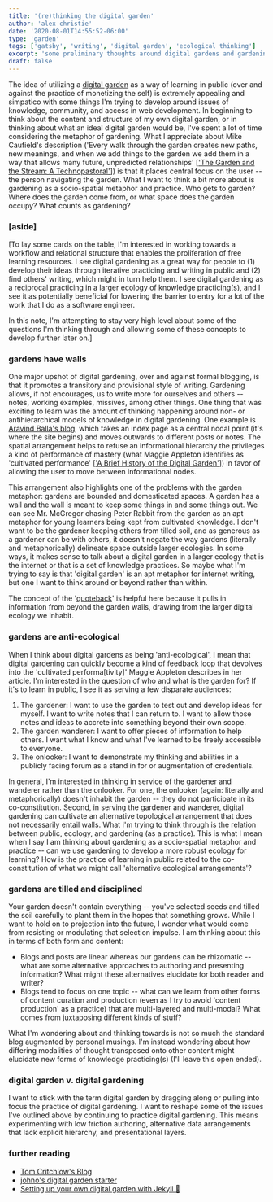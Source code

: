 ```yaml
---
title: '(re)thinking the digital garden'
author: 'alex christie'
date: '2020-08-01T14:55:52-06:00'
type: 'garden'
tags: ['gatsby', 'writing', 'digital garden', 'ecological thinking']
excerpt: 'some preliminary thoughts around digital gardens and gardening'
draft: false
---
```


The idea of utilizing a [digital garden](https://maggieappleton.com/garden-history) as a way of learning in public (over and against the practice of monetizing the self) is extremely appealing and simpatico with some things I'm trying to develop around issues of knowledge, community, and access in web development. In beginning to think about the content and structure of my own digital garden, or in thinking about what an ideal digital garden would be, I've spent a lot of time considering the metaphor of gardening. What I appreciate about Mike Caufield's description ('Every walk through the garden creates new paths, new meanings, and when we add things to the garden we add them in a way that allows many future, unpredicted relationships' [['The Garden and the Stream: A Technopastoral'](https://hapgood.us/2015/10/17/the-garden-and-the-stream-a-technopastoral/)]) is that it places central focus on the user -- the person navigating the garden. What I want to think a bit more about is gardening as a socio-spatial metaphor and practice. Who gets to garden? Where does the garden come from, or what space does the garden occupy? What counts as gardening?

### [aside]

[To lay some cards on the table, I'm interested in working towards a workflow and relational structure that enables the proliferation of free learning resources. I see digital gardening as a great way for people to (1) develop their ideas through iterative practicing and writing in public and (2) find others' writing, which might in turn help them. I see digital gardening as a reciprocal practicing in a larger ecology of knowledge practicing(s), and I see it as potentially beneficial for lowering the barrier to entry for a lot of the work that I do as a software engineer.

In this note, I'm attempting to stay very high level about some of the questions I'm thinking through and allowing some of these concepts to develop further later on.]

### gardens have walls

One major upshot of digital gardening, over and against formal blogging, is that it promotes a transitory and provisional style of writing. Gardening allows, if not encourages, us to write more for ourselves and others -- notes, working examples, missives, among other things. One thing that was exciting to learn was the amount of thinking happening around non- or antihierarchical models of knowledge in digital gardening. One example is [Aravind Balla's blog](https://notes.aravindballa.com/), which takes an index page as a central nodal point (it's where the site begins) and moves outwards to different posts or notes. The spatial arrangement helps to refuse an informational hierarchy the privileges a kind of performance of mastery (what Maggie Appleton identifies as 'cultivated performance' [['A Brief History of the Digital Garden'](https://maggieappleton.com/garden-history)]) in favor of allowing the user to move between informational nodes.

This arrangement also highlights one of the problems with the garden metaphor: gardens are bounded and domesticated spaces. A garden has a wall and the wall is meant to keep some things in and some things out. We can see Mr. McGregor chasing Peter Rabbit from the garden as an apt metaphor for young learners being kept from cultivated knowledge. I don't want to be the gardener keeping others from tilled soil, and as generous as a gardener can be with others, it doesn't negate the way gardens (literally and metaphorically) delineate space outside larger ecologies. In some ways, it makes sense to talk about a digital garden in a larger ecology that is the internet or that is a set of knowledge practices. So maybe what I'm trying to say is that 'digital garden' is an apt metaphor for internet writing, but one I want to think around or beyond rather than within.

The concept of the '[quoteback](https://quotebacks.net/)' is helpful here because it pulls in information from beyond the garden walls, drawing from the larger digital ecology we inhabit.

### gardens are anti-ecological

When I think about digital gardens as being 'anti-ecological', I mean that digital gardening can quickly become a kind of feedback loop that devolves into the 'cultivated performa[tivity]' Maggie Appleton describes in her article. I'm interested in the question of who and what is the garden for? If it's to learn in public, I see it as serving a few disparate audiences:

1. The gardener: I want to use the garden to test out and develop ideas for myself. I want to write notes that I can return to. I want to allow those notes and ideas to accrete into something beyond their own scope.
2. The garden wanderer: I want to offer pieces of information to help others. I want what I know and what I've learned to be freely accessible to everyone.
3. The onlooker: I want to demonstrate my thinking and abilities in a publicly facing forum as a stand in for or augmentation of credentials.

In general, I'm interested in thinking in service of the gardener and wanderer rather than the onlooker. For one, the onlooker (again: literally and metaphorically) doesn't inhabit the garden -- they do not participate in its co-constitution. Second, in serving the gardener and wanderer, digital gardening can cultivate an alternative topological arrangement that does not necessarily entail walls. What I'm trying to think through is the relation between public, ecology, and gardening (as a practice). This is what I mean when I say I am thinking about gardening as a socio-spatial metaphor and practice -- can we use gardening to develop a more robust ecology for learning? How is the practice of learning in public related to the co-constitution of what we might call 'alternative ecological arrangements'?

### gardens are tilled and disciplined

Your garden doesn't contain everything -- you've selected seeds and tilled the soil carefully to plant them in the hopes that something grows. While I want to hold on to projection into the future, I wonder what would come from resisting or modulating that selection impulse. I am thinking about this in terms of both form and content:

- Blogs and posts are linear whereas our gardens can be rhizomatic -- what are some alternative approaches to authoring and presenting information? What might these alternatives elucidate for both reader and writer?
- Blogs tend to focus on one topic -- what can we learn from other forms of content curation and production (even as I try to avoid 'content production' as a practice) that are multi-layered and multi-modal? What comes from juxtaposing different kinds of stuff?

What I'm wondering about and thinking towards is not so much the standard blog augmented by personal musings. I'm instead wondering about how differing modalities of thought transposed onto other content might elucidate new forms of knowledge practicing(s) (I'll leave this open ended).

### digital garden v. digital gardening

I want to stick with the term digital garden by dragging along or pulling into focus the practice of digital gardening. I want to reshape some of the issues I've outlined above by continuing to practice digital gardening. This means experimenting with low friction authoring, alternative data arrangements that lack explicit hierarchy, and presentational layers.

### further reading

- [Tom Critchlow's Blog](https://www.notion.so/ifdesign/examples-abbedb239c984882ba76301fb2158455#b65447849b4740fb9960707e9ed1f648)
- [johno's digital garden starter](https://www.notion.so/ifdesign/examples-abbedb239c984882ba76301fb2158455#30fa6dd5d4b24f4294b3111d08925e3d)
- [Setting up your own digital garden with Jekyll 🌱](https://maximevaillancourt.com/blog/setting-up-your-own-digital-garden-with-jekyll)